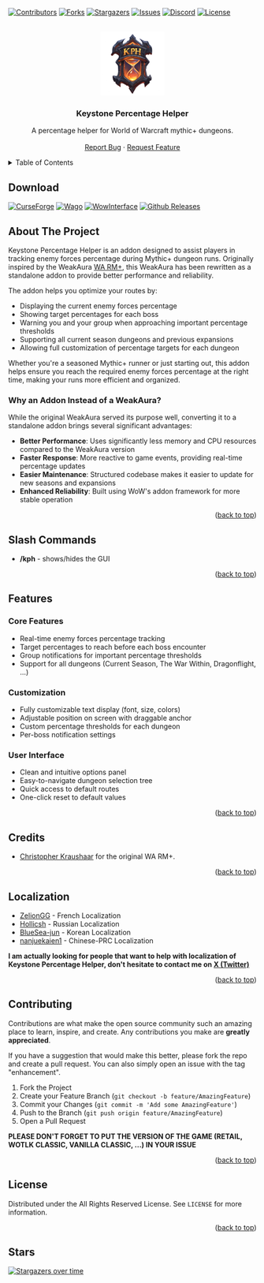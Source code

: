 <!-- Improved compatibility of back to top link: See: https://github.com/othneildrew/Best-README-Template/pull/73 -->
<a name="readme-top"></a>

[![Contributors][contributors-shield]][contributors-url]
[![Forks][forks-shield]][forks-url]
[![Stargazers][stars-shield]][stars-url]
[![Issues][issues-shield]][issues-url]
[![Discord][discord-shield]][discord-url]
[![License][license-shield]][license-url]

<!-- PROJECT LOGO -->
<br />
<div align="center">
  <a href="https://github.com/ZelionGG/KeystonePercentageHelper">
    <kbd><img src="icon.png" alt="Logo" width="130" height="130"></kbd>
  </a>

  <h3 align="center">Keystone Percentage Helper</h3>

  <p align="center">
    A percentage helper for World of Warcraft mythic+ dungeons.
    <br />
    <br />
    <a href="https://github.com/ZelionGG/KeystonePercentageHelper/issues">Report Bug</a>
    ·
    <a href="https://github.com/ZelionGG/KeystonePercentageHelper/issues">Request Feature</a>
  </p>
</div>

<!-- TABLE OF CONTENTS -->
<details>
  <summary>Table of Contents</summary>
  <ol>
    <li><a href="#download">Download</a></li>
    <li><a href="#about-the-project">About The Project</a></li>
    <li><a href="#slash-commands">Slash Commands</a></li>
    <li><a href="#features">Features</a></li>
    <li><a href="#credits">Credits</a></li>
    <li><a href="#localization">Localization</a></li>
    <li><a href="#contributing">Contributing</a></li>
    <li><a href="#license">License</a></li>
  </ol>
</details>

## Download

[![CurseForge](https://cf.way2muchnoise.eu/title/1175416.svg?badge_style=for_the_badge)](https://www.curseforge.com/wow/addons/keystone-percentage-helper) [![Wago](https://tinyurl.com/33tpuru9)](https://addons.wago.io/addons/keystonepercentagehelper)
[![WowInterface](https://tinyurl.com/k57p9ebb)](https://www.wowinterface.com/downloads/info26913-KeystonePercentageHelper.html) [![Github Releases](https://img.shields.io/badge/GitHub%20Releases-121013?style=for-the-badge&logo=github&logoColor=white)](https://github.com/ZelionGG/KeystonePercentageHelper/releases)


<!-- ABOUT THE PROJECT -->
## About The Project

Keystone Percentage Helper is an addon designed to assist players in tracking enemy forces percentage during Mythic+ dungeon runs. Originally inspired by the WeakAura [WA RM+](https://wago.io/4pHPrk9NM), this WeakAura has been rewritten as a standalone addon to provide better performance and reliability.

The addon helps you optimize your routes by:
- Displaying the current enemy forces percentage
- Showing target percentages for each boss
- Warning you and your group when approaching important percentage thresholds
- Supporting all current season dungeons and previous expansions
- Allowing full customization of percentage targets for each dungeon

Whether you're a seasoned Mythic+ runner or just starting out, this addon helps ensure you reach the required enemy forces percentage at the right time, making your runs more efficient and organized.

### Why an Addon Instead of a WeakAura?
While the original WeakAura served its purpose well, converting it to a standalone addon brings several significant advantages:
- **Better Performance**: Uses significantly less memory and CPU resources compared to the WeakAura version
- **Faster Response**: More reactive to game events, providing real-time percentage updates
- **Easier Maintenance**: Structured codebase makes it easier to update for new seasons and expansions
- **Enhanced Reliability**: Built using WoW's addon framework for more stable operation

<p align="right">(<a href="#readme-top">back to top</a>)</p>

## Slash Commands
* __/kph__ - shows/hides the GUI

<p align="right">(<a href="#readme-top">back to top</a>)</p>

## Features

### Core Features
- Real-time enemy forces percentage tracking
- Target percentages to reach before each boss encounter
- Group notifications for important percentage thresholds
- Support for all dungeons (Current Season, The War Within, Dragonflight, ...)

### Customization
- Fully customizable text display (font, size, colors)
- Adjustable position on screen with draggable anchor
- Custom percentage thresholds for each dungeon
- Per-boss notification settings

### User Interface
- Clean and intuitive options panel
- Easy-to-navigate dungeon selection tree
- Quick access to default routes
- One-click reset to default values

<p align="right">(<a href="#readme-top">back to top</a>)</p>

## Credits

- [Christopher Kraushaar](https://wago.io/p/Christopher%20Kraushaar) for the original WA RM+.

<p align="right">(<a href="#readme-top">back to top</a>)</p>

## Localization

- [ZelionGG](https://github.com/ZelionGG) - French Localization
- [Hollicsh](https://github.com/Hollicsh) - Russian Localization
- [BlueSea-jun](https://github.com/BlueSea-jun) - Korean Localization
- [nanjuekaien1](https://github.com/nanjuekaien1) - Chinese-PRC Localization

__I am actually looking for people that want to help with localization of Keystone Percentage Helper, don't hesitate to contact me on [X (Twitter)](https://twitter.com/ZelionGG)__ 

<p align="right">(<a href="#readme-top">back to top</a>)</p>

<!-- CONTRIBUTING -->
## Contributing

Contributions are what make the open source community such an amazing place to learn, inspire, and create. Any contributions you make are **greatly appreciated**.

If you have a suggestion that would make this better, please fork the repo and create a pull request. You can also simply open an issue with the tag "enhancement".

1. Fork the Project
2. Create your Feature Branch (`git checkout -b feature/AmazingFeature`)
3. Commit your Changes (`git commit -m 'Add some AmazingFeature'`)
4. Push to the Branch (`git push origin feature/AmazingFeature`)
5. Open a Pull Request

**PLEASE DON'T FORGET TO PUT THE VERSION OF THE GAME (RETAIL, WOTLK CLASSIC, VANILLA CLASSIC, ...) IN YOUR ISSUE** 

<p align="right">(<a href="#readme-top">back to top</a>)</p>

<!-- LICENSE -->
## License

Distributed under the All Rights Reserved License. See `LICENSE` for more information.

<p align="right">(<a href="#readme-top">back to top</a>)</p>

## Stars
[![Stargazers over time](https://starchart.cc/ZelionGG/KeystonePercentageHelper.svg?variant=adaptive)](https://starchart.cc/ZelionGG/KeystonePercentageHelper)


[contributors-shield]: https://img.shields.io/github/contributors/ZelionGG/KeystonePercentageHelper.svg?style=for-the-badge
[contributors-url]: https://github.com/ZelionGG/KeystonePercentageHelper/graphs/contributors
[forks-shield]: https://img.shields.io/github/forks/ZelionGG/KeystonePercentageHelper.svg?style=for-the-badge
[forks-url]: https://github.com/ZelionGG/KeystonePercentageHelper/network/members
[stars-shield]: https://img.shields.io/github/stars/ZelionGG/KeystonePercentageHelper.svg?style=for-the-badge
[stars-url]: https://github.com/ZelionGG/KeystonePercentageHelper/stargazers
[issues-shield]: https://img.shields.io/github/issues/ZelionGG/KeystonePercentageHelper.svg?style=for-the-badge
[issues-url]: https://github.com/ZelionGG/KeystonePercentageHelper/issues
[discord-shield]: https://img.shields.io/badge/Discord-7289DA?style=for-the-badge&logo=discord&logoColor=white
[discord-url]: https://discord.gg/g7JZNGSU32
[license-shield]: https://img.shields.io/badge/License-All%20Rights%20Reserved-red.svg?style=for-the-badge
[license-url]: https://github.com/ZelionGG/KeystonePercentageHelper/blob/master/LICENSE.txt
[Lua]: https://img.shields.io/badge/lua-000000?style=for-the-badge&logo=lua&logoColor=white
[Lua-url]: https://www.lua.org/
